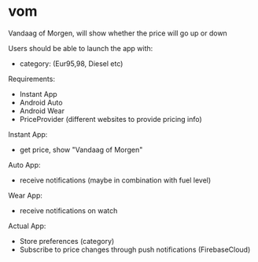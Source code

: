 # vom

Vandaag of Morgen, will show whether the price will go up or down

Users should be able to launch the app with:
- category: (Eur95,98, Diesel etc)

Requirements:
- Instant App
- Android Auto
- Android Wear
- PriceProvider (different websites to provide pricing info)

Instant App:
- get price, show "Vandaag of Morgen"

Auto App:
- receive notifications (maybe in combination with fuel level)

Wear App:
- receive notifications on watch

Actual App:
- Store preferences (category)
- Subscribe to price changes through push notifications (FirebaseCloud)
